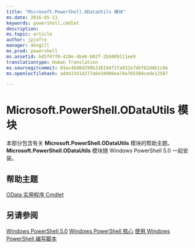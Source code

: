 ```yaml
---
title: "Microsoft.PowerShell.ODataUtils 模块"
ms.date: 2016-05-11
keywords: powershell,cmdlet
description: 
ms.topic: article
author: jpjofre
manager: dongill
ms.prod: powershell
ms.assetid: bd5f47f0-428e-4be6-b02f-2b5609111ee9
translationtype: Human Translation
ms.sourcegitcommit: 03ac4b90d299b316194f1fa932e7dbf62d4b1c8e
ms.openlocfilehash: ad4433d14277a6e10906ee74a765504cede12587

---
```


# Microsoft.PowerShell.ODataUtils 模块
本部分包含有关 **Microsoft.PowerShell.ODataUtils** 模块的帮助主题。 **Microsoft.PowerShell.ODataUtils** 模块随 Windows PowerShell 5.0 一起安装。

## 帮助主题
[OData 实用程序 Cmdlet](http://technet.microsoft.com/library/dn818506(v=wps.640).aspx)

## 另请参阅
[Windows PowerShell 5.0](Windows-PowerShell-5.0.md)
[Windows PowerShell 核心](https://technet.microsoft.com/en-us/library/4b75f1e4-f327-48f3-92ab-bf5435094d41)
[使用 Windows PowerShell 编写脚本](../../getting-started/fundamental/Scripting-with-Windows-PowerShell.md)




<!--HONumber=Aug16_HO3-->


